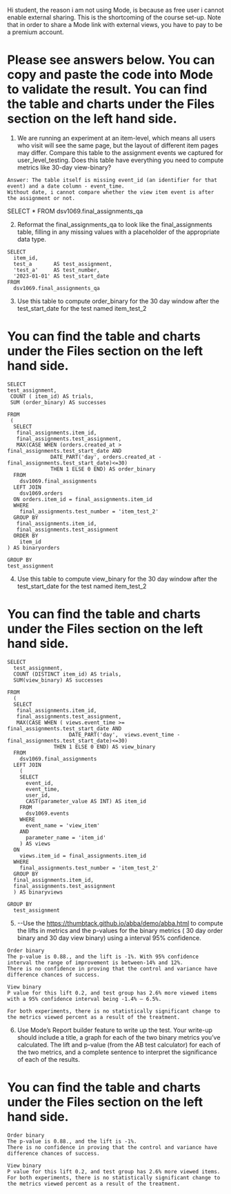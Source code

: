 Hi student, the reason i am not using Mode, is because as free user i cannot enable external sharing. This is the shortcoming of the course set-up.  Note that in order to share a Mode link with external views, you have to pay to be a premium account.

# Please see answers below. You can copy and paste the code into Mode to validate the result. You can find the table and charts under the Files section on the left hand side.

1. We are running an experiment at an item-level, which means all users who visit will see the same page, but the layout of different item pages may differ.
Compare this table to the assignment events we captured for user_level_testing.
Does this table have everything you need to compute metrics like 30-day view-binary?

```
Answer: The table itself is missing event_id (an identifier for that event) and a date column - event_time. 
Without date, i cannot compare whether the view item event is after the assignment or not.
```
SELECT 
  * 
FROM 
  dsv1069.final_assignments_qa 


2. Reformat the final_assignments_qa to look like the final_assignments table, filling in any missing values with a placeholder of the appropriate data type.
```
SELECT 
  item_id,
  test_a       AS test_assignment, 
  'test_a'     AS test_number, 
  '2023-01-01' AS test_start_date
FROM 
  dsv1069.final_assignments_qa
```

3. Use this table to compute order_binary for the 30 day window after the test_start_date for the test named item_test_2

# You can find the table and charts under the Files section on the left hand side.
```
SELECT 
test_assignment,
 COUNT ( item_id) AS trials,
 SUM (order_binary) AS successes

FROM 
 (
  SELECT 
   final_assignments.item_id,
   final_assignments.test_assignment,
   MAX(CASE WHEN (orders.created_at > final_assignments.test_start_date AND
              DATE_PART('day', orders.created_at - final_assignments.test_start_date)<=30)
              THEN 1 ELSE 0 END) AS order_binary
  FROM 
    dsv1069.final_assignments
  LEFT JOIN 
    dsv1069.orders
  ON orders.item_id = final_assignments.item_id 
  WHERE
    final_assignments.test_number = 'item_test_2'
  GROUP BY 
   final_assignments.item_id,
   final_assignments.test_assignment
  ORDER BY
    item_id
) AS binaryorders

GROUP BY 
test_assignment
```

4. Use this table to compute view_binary for the 30 day window after the test_start_date for the test named item_test_2
# You can find the table and charts under the Files section on the left hand side.
```
SELECT 
  test_assignment,
  COUNT (DISTINCT item_id) AS trials,
  SUM(view_binary) AS successes

FROM 
  (
  SELECT 
   final_assignments.item_id,
   final_assignments.test_assignment, 
   MAX(CASE WHEN ( views.event_time >=  final_assignments.test_start_date AND
                    DATE_PART('day',  views.event_time -  final_assignments.test_start_date)<=30)
               THEN 1 ELSE 0 END) AS view_binary
  FROM 
    dsv1069.final_assignments
  LEFT JOIN 
    (
    SELECT 
      event_id,
      event_time,
      user_id,
      CAST(parameter_value AS INT) AS item_id
    FROM
      dsv1069.events
    WHERE 
      event_name = 'view_item'
    AND
      parameter_name = 'item_id'
    ) AS views
  ON 
    views.item_id = final_assignments.item_id 
  WHERE
    final_assignments.test_number = 'item_test_2'
  GROUP BY 
  final_assignments.item_id,
  final_assignments.test_assignment 
  ) AS binaryviews 
  
GROUP BY 
  test_assignment
```

5. --Use the https://thumbtack.github.io/abba/demo/abba.html to compute the lifts in metrics and the p-values for the binary metrics ( 30 day order binary and 30 day view binary) using a interval 95% confidence. 
```
Order binary
The p-value is 0.88., and the lift is -1%. With 95% confidence interval the range of improvement is between-14% and 12%.
There is no confidence in proving that the control and variance have difference chances of success.

View binary
P value for this lift 0.2, and test group has 2.6% more viewed items with a 95% confidence interval being -1.4% – 6.5%.

For both experiments, there is no statistically significant change to the metrics viewed percent as a result of the treatment. 

```

6. Use Mode’s Report builder feature to write up the test. Your write-up should include a title, a graph for each of the two binary metrics you’ve calculated. The lift and p-value (from the AB test calculator) for each of the two metrics, and a complete sentence to interpret the significance of each of the results.
# You can find the table and charts under the Files section on the left hand side.

```
Order binary
The p-value is 0.88., and the lift is -1%.
There is no confidence in proving that the control and variance have difference chances of success.

View binary
P value for this lift 0.2, and test group has 2.6% more viewed items.
For both experiments, there is no statistically significant change to the metrics viewed percent as a result of the treatment. 
```
